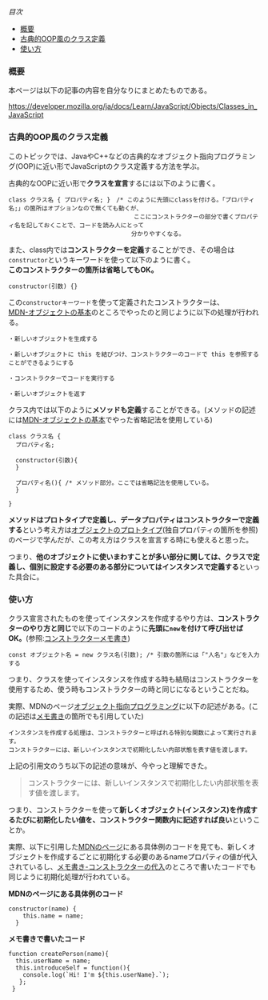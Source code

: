 *目次*
* [概要](#概要)
* [古典的OOP風のクラス定義](#古典的OOP風のクラス定義)
* [使い方](#使い方)

### 概要

本ページは以下の記事の内容を自分なりにまとめたものである。

https://developer.mozilla.org/ja/docs/Learn/JavaScript/Objects/Classes_in_JavaScript

### 古典的OOP風のクラス定義

このトピックでは、JavaやC++などの古典的なオブジェクト指向プログラミング(OOP)に近い形でJavaScriptのクラス定義する方法を学ぶ。

古典的なOOPに近い形で**クラスを宣言**するには以下のように書く。

```
class クラス名 { プロパティ名; }　/* このように先頭にclassを付ける。「プロパティ名;」の箇所はオプションなので無くても動くが、
                                   ここにコンストラクターの部分で書くプロパティ名を記しておくことで、コードを読み人にとって
　　　　　                          分かりやすくなる。
```

また、class内では**コンストラクターを定義**することができ、その場合は`constructor`というキーワードを使って以下のように書く。  
**このコンストラクターの箇所は省略してもOK。**

```
constructor(引数) {}
```

この`constructorキーワード`を使って定義されたコンストラクターは、  
[MDN-オブジェクトの基本](https://github.com/ren-github-account/Today-I-Learned/blob/main/JavaScript/MDN-%E3%82%AA%E3%83%96%E3%82%B8%E3%82%A7%E3%82%AF%E3%83%88%E3%81%AE%E5%9F%BA%E6%9C%AC.md#%E3%82%B3%E3%83%B3%E3%82%B9%E3%83%88%E3%83%A9%E3%82%AF%E3%82%BF%E3%83%BC%E3%81%AE%E5%B0%8E%E5%85%A5)のところでやったのと同じように以下の処理が行われる。

```
・新しいオブジェクトを生成する

・新しいオブジェクトに this を結びつけ、コンストラクターのコードで this を参照することができるようにする

・コンストラクターでコードを実行する

・新しいオブジェクトを返す
```

クラス内では以下のように**メソッドも定義**することができる。(メソッドの記述には[MDN-オブジェクトの基本](https://github.com/ren-github-account/Today-I-Learned/blob/main/JavaScript/MDN-%E3%82%AA%E3%83%96%E3%82%B8%E3%82%A7%E3%82%AF%E3%83%88%E3%81%AE%E5%9F%BA%E6%9C%AC.md)でやった省略記法を使用している)

```
class クラス名 {
  プロパティ名;

  constructor(引数){
  }

  プロパティ名(){ /* メソッド部分。ここでは省略記法を使用している。
  }

}
```

**メソッドはプロトタイプで定義し、データプロパティはコンストラクターで定義する**という考え方は[オブジェクトのプロトタイプ](https://developer.mozilla.org/ja/docs/Learn/JavaScript/Objects/Object_prototypes)(独自プロパティの箇所を参照)のページで学んだが、この考え方はクラスを宣言する時にも使えると思った。

つまり、**他のオブジェクトに使いまわすことが多い部分に関しては、クラスで定義し、個別に設定する必要のある部分についてはインスタンスで定義する**といった具合に。

### 使い方

クラス宣言されたものを使ってインスタンスを作成するやり方は、**コンストラクターのやり方と同じ**で以下のコードのように**先頭に`new`を付けて呼び出せばOK。**(参照:[コンストラクターメモ書き](https://github.com/ren-github-account/Today-I-Learned/blob/main/JavaScript/MDN-%E3%82%AA%E3%83%96%E3%82%B8%E3%82%A7%E3%82%AF%E3%83%88%E3%81%AE%E5%9F%BA%E6%9C%AC.md#%E3%82%B3%E3%83%B3%E3%82%B9%E3%83%88%E3%83%A9%E3%82%AF%E3%82%BF%E3%83%BC%E3%81%AE%E5%B0%8E%E5%85%A5))

```
const オブジェクト名 = new クラス名(引数); /* 引数の箇所には「"人名"」などを入力する
```

つまり、クラスを使ってインスタンスを作成する時も結局はコンストラクターを使用するため、使う時もコンストラクターの時と同じになるということだね。

実際、MDNのページ[オブジェクト指向プログラミング](https://developer.mozilla.org/ja/docs/Learn/JavaScript/Objects/Object-oriented_programming)に以下の記述がある。(この記述は[メモ書き](https://github.com/ren-github-account/Today-I-Learned/blob/main/JavaScript/MDN-%E3%82%AA%E3%83%96%E3%82%B8%E3%82%A7%E3%82%AF%E3%83%88%E6%8C%87%E5%90%91%E3%83%97%E3%83%AD%E3%82%B0%E3%83%A9%E3%83%9F%E3%83%B3%E3%82%B0(%E3%82%AF%E3%83%A9%E3%82%B9%E3%81%A8%E3%82%A4%E3%83%B3%E3%82%B9%E3%82%BF%E3%83%B3%E3%82%B9%E3%81%AA%E3%81%A9).md#%E3%82%AF%E3%83%A9%E3%82%B9%E3%81%A8%E3%82%A4%E3%83%B3%E3%82%B9%E3%82%BF%E3%83%B3%E3%82%B9%E3%81%A8%E3%81%AF)の箇所でも引用していた)

```
インスタンスを作成する処理は、コンストラクターと呼ばれる特別な関数によって実行されます。
コンストラクターには、新しいインスタンスで初期化したい内部状態を表す値を渡します。
```

上記の引用文のうち以下の記述の意味が、今やっと理解できた。

>コンストラクターには、新しいインスタンスで初期化したい内部状態を表す値を渡します。

つまり、コンストラクターを使って**新しくオブジェクト(インスタンス)を作成するたびに初期化したい値を、コンストラクター関数内に記述すれば良い**ということか。

実際、以下に引用した[MDNのページ](https://developer.mozilla.org/ja/docs/Learn/JavaScript/Objects/Classes_in_JavaScript)にある具体例のコードを見ても、新しくオブジェクトを作成するごとに初期化する必要のあるnameプロパティの値が代入されているし、[メモ書き-コンストラクターの代入](https://github.com/ren-github-account/Today-I-Learned/blob/main/JavaScript/MDN-%E3%82%AA%E3%83%96%E3%82%B8%E3%82%A7%E3%82%AF%E3%83%88%E3%81%AE%E5%9F%BA%E6%9C%AC.md#%E3%82%B3%E3%83%B3%E3%82%B9%E3%83%88%E3%83%A9%E3%82%AF%E3%82%BF%E3%83%BC%E3%81%AE%E5%B0%8E%E5%85%A5)のところで書いたコードでも同じように初期化処理が行われている。

**MDNのページにある具体例のコード**
```
constructor(name) {
    this.name = name;
  }
```

**メモ書きで書いたコード**
```
function createPerson(name){
  this.userName = name;
  this.introduceSelf = function(){
    console.log(`Hi! I'm ${this.userName}.`);
   };
 }

```
